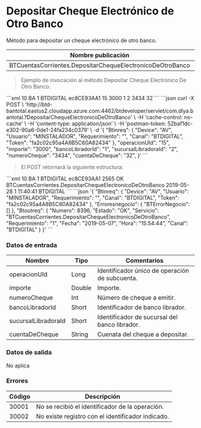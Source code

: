 # Depositar Cheque Electrónico de Otro Banco 

Método para depositar un cheque electrónico de otro banco. 

Nombre publicación | Programa | Global/País 
--------- | ----------- | ----------- 
BTCuentasCorrientes.DepositarChequeElectronicoDeOtroBanco | RBTPAR33 | Argentina 

> Ejemplo de invocación al método Depositar Cheque Electrónico De Otro Banco: 

<code-group> 
<code-block title="XML" active> 
```xml 
<soapenv:Envelope xmlns:soapenv="http://schemas.xmlsoap.org/soap/envelope/" xmlns:bts="http://uy.com.dlya.bantotal/BTSOA/"> 
   <soapenv:Header/> 
   <soapenv:Body> 
      <bts:BTCuentasCorrientes.DepositarChequeElectronicoDeOtroBanco> 
         <bts:Btinreq> 
           <bts:Device>10</bts:Device> 
            <bts:Usuario>BA</bts:Usuario> 
            <bts:Requerimiento>1</bts:Requerimiento> 
            <bts:Canal>BTDIGITAL</bts:Canal> 
            <bts:Token>ec8CE93AA1</bts:Token> 
         </bts:Btinreq> 
         <bts:operacionUId>15</bts:operacionUId> 
         <bts:importe>3000</bts:importe> 
         <bts:bancoLibradorId>1</bts:bancoLibradorId> 
         <bts:sucursalLibradoraId>2</bts:sucursalLibradoraId> 
         <bts:numeroCheque>3434</bts:numeroCheque> 
         <bts:cuentaDeCheque>32</bts:cuentaDeCheque> 
      </bts:BTCuentasCorrientes.DepositarChequeElectronicoDeOtroBanco> 
   </soapenv:Body> 
</soapenv:Envelope></soapenv:Envelope> 
``` 
</code-block> 

<code-block title="JSON"> 
```json 
curl -X POST \ 
  'http://btd-bantotal.eastus2.cloudapp.azure.com:4462/btdeveloper/servlet/com.dlya.bantotal.?DepositarChequeElectronicoDeOtroBanco' \ 
  -H 'cache-control: no-cache' \ 
  -H 'content-type: application/json' \ 
  -H 'postman-token: 52baf1dc-e302-90a6-0de1-24fa234c0379' \ 
  -d '{ 
	"Btinreq": { 
		"Device": "AV", 
		"Usuario": "MINSTALADOR", 
		"Requerimiento": "", 
		"Canal": "BTDIGITAL", 
		"Token": "fa2c02c95a4A8B5C60A82434" 
	}, 
	"operacionUId": "15", 
	"importe": "3000", 
	"bancoLibradorId": "1", 
	"sucursalLibradoraId": "2", 
	"numeroCheque": "3434", 
	"cuentaDeCheque": "32", 
}' 
``` 
</code-block> 
</code-group> 

> El POST retornará la siguiente estructura: 

<code-group> 
<code-block title="XML" active> 
```xml 
<SOAP-ENV:Envelope xmlns:SOAP-ENV="http://schemas.xmlsoap.org/soap/envelope/" xmlns:xsd="http://www.w3.org/2001/XMLSchema" xmlns:SOAP-ENC="http://schemas.xmlsoap.org/soap/encoding/" xmlns:xsi="http://www.w3.org/2001/XMLSchema-instance"> 
   <SOAP-ENV:Body> 
      <BTCuentasCorrientes.DepositarChequeElectronicoDeOtroBancoResponse xmlns="http://uy.com.dlya.bantotal/BTSOA/"> 
         <Btinreq> 
            <Device>10</Device> 
            <Usuario>BA</Usuario> 
            <Requerimiento>1</Requerimiento> 
            <Canal>BTDIGITAL</Canal> 
            <Token>ec8CE93AA1</Token> 
         </Btinreq> 
         <Erroresnegocio></Erroresnegocio> 
         <Btoutreq> 
            <Numero>2565</Numero> 
            <Estado>OK</Estado> 
            <Servicio>BTCuentasCorrientes.DepositarChequeElectronicoDeOtroBanco</Servicio> 
            <Fecha>2019-05-28</Fecha> 
            <Requerimiento>1</Requerimiento> 
            <Hora>11:40:41</Hora> 
            <Canal>BTDIGITAL</Canal> 
         </Btoutreq> 
      </BTCuentasCorrientes.DepositarChequeElectronicoDeOtroBancoResponse> 
   </SOAP-ENV:Body> 
</SOAP-ENV:Envelope> 
``` 
</code-block> 

<code-block title="JSON"> 
```json 
'{ 
	"Btinreq": { 
		"Device": "AV", 
		"Usuario": "MINSTALADOR", 
		"Requerimiento": "", 
		"Canal": "BTDIGITAL", 
		"Token": "fa2c02c95a4A8B5C60A82434" 
	}, 
    "Erroresnegocio": { 
        "BTErrorNegocio": [] 
    }, 
    "Btoutreq": { 
        "Numero": 8396, 
        "Estado": "OK", 
        "Servicio": "BTCuentasCorrientes.DepositarChequeElectronicoDeOtroBanco", 
        "Requerimiento": "1", 
        "Fecha": "2019-05-07", 
        "Hora": "15:54:44", 
        "Canal": "BTDIGITAL" 
    } 
}' 
``` 
</code-block> 
</code-group>  

### Datos de entrada 

Nombre | Tipo | Comentarios 
--------- | ----------- | ----------- 
operacionUId	|	Long	|	Identificador único de operación de subcuenta. 
importe	|	Double	|	Importe. 
numeroCheque	|	Int	|	Número de cheque a emitir. 
bancoLibradorId	|	Short	|	Identificador de banco librador. 
sucursalLibradoraId	|	Short	|	Identificador de sucursal del banco librador. 
cuentaDeCheque | String  | Cuenata del cheque a depositar. 

### Datos de salida 

No aplica 

### Errores  

Código | Descripción 
--------- | ----------- 
30001 | No se recibió el identificador de la operación. 
30002 | No existe registro con el identificador indicado. 

 

